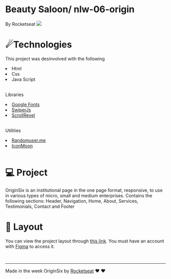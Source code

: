 # Beauty Saloon/ nlw-06-origin
By Rocketseat 
<img src="https://github.com/rocketseat-education/nlw-06-origin/raw/main/.github/preview.png">
<h1>☄Technologies</h1>
<p>This project was desinvolved with the following</p>
<li>Html</li>  
<li>Css</li>
<li>Java Script</li>

</br>

<p>Libraries</p>
<li><a href="https://fonts.google.com/">Google Fonts</a></li>
<li><a href="https://swiperjs.com/">SwiperJs</a></li>
<li><a href="https://scrollrevealjs.org/">ScrollRevel</a></li>

</br>

<p>Utilities</p>
<li><a href="https://randomuser.me/photos">Randomuser.me</a></li>
<li><a href="https://icomoon.io/app/#/select">IconMoon</a></li>

</br>

<h1>💻 Project</h1>
OriginSix is an institutional page in the one page format, responsive, to use in various types of micro, small and medium enterprises. Contains the following sections: Header, Navigation, Home, About, Services, Testimonials, Contact and Footer

<h1>🔖 Layout</h1>
<p>You can view the project layout through <a href="https://www.figma.com/file/YJ21RnZoelU6tthwExzMVP/Origin-Six">this link</a>. You must have an account with <a href="https://www.figma.com/files/recent?fuid=1005133303759048240">Figma</a> to access it.</p>

</br>
<hr></hr>

Made in the week OriginSix by <a href="https://discord.com/invite/gCRAFhc">Rocketseat</a> ♥ ♥ 

